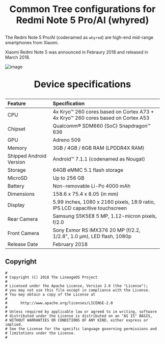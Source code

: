 <p align="center" style="font-size:30px"><b>Common Tree configurations for Redmi Note 5 Pro/AI (whyred)</b></p>

The Redmi Note 5 Pro/AI (codenamed as ``whyred``) are high-end mid-range smartphones from Xiaomi.

Xiaomi Redmi Note 5 was announced in Febraury 2018 and released in March 2018.

![image](https://user-images.githubusercontent.com/29405483/127741236-62d945c6-5927-4cc8-9df1-650f9afd67a8.png)

<p align="center" style="font-size:30px"><b>Device specifications</b></p>

| Feature                 | Specification                     |
| :---------------------- | :-------------------------------- |
| CPU                     | 4x Kryo™ 260 cores based on Cortex A73 + 4x Kryo™ 260 cores based on Cortex A53      |
| Chipset                 | Qualcomm® SDM660 (SoC) Snapdragon™ 636   |
| GPU                     | Adreno 509                        |
| Memory                  | 3GB / 4GB / 6GB RAM (LPDDR4X RAM)                            |
| Shipped Android Version | Android™ 7.1.1 (codenamed as Nougat)                             |
| Storage                 | 64GB eMMC 5.1 flash storage                          |
| MicroSD                 | Up to 256 GB                      |
| Battery                 | Non-removable Li-Po 4000 mAh          |
| Dimensions              | 158.6 x 75.4 x 8.05 (in mm)                 |
| Display                 | 5.99 inches, 1080 x 2160 pixels, 18:9 ratio, IPS LCD capacitive touchscreen |
| Rear Camera             | Samsung S5K5E8 5 MP, 1.12-micron pixels, f/2.0                  |
| Front Camera            | Sony Exmor RS IMX376 20 MP (f/2.2, 1/2.8", 1.0 μm), LED flash, 1080p                   |
| Release Date            | February 2018                     |


## Copyright

```
#
# Copyright (C) 2018 The LineageOS Project
#
# Licensed under the Apache License, Version 2.0 (the "License");
# you may not use this file except in compliance with the License.
# You may obtain a copy of the License at
#
#      http://www.apache.org/licenses/LICENSE-2.0
#
# Unless required by applicable law or agreed to in writing, software
# distributed under the License is distributed on an "AS IS" BASIS,
# WITHOUT WARRANTIES OR CONDITIONS OF ANY KIND, either express or implied.
# See the License for the specific language governing permissions and
# limitations under the License.
#
